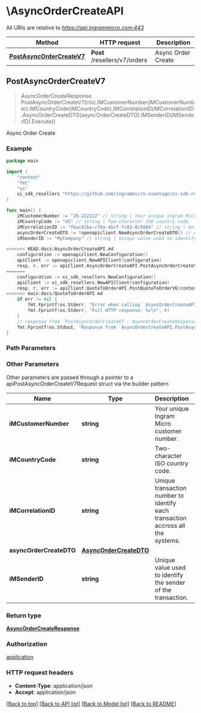 # \AsyncOrderCreateAPI

All URIs are relative to *https://api.ingrammicro.com:443*

Method | HTTP request | Description
------------- | ------------- | -------------
[**PostAsyncOrderCreateV7**](AsyncOrderCreateAPI.md#PostAsyncOrderCreateV7) | **Post** /resellers/v7/orders | Async Order Create



## PostAsyncOrderCreateV7

> AsyncOrderCreateResponse PostAsyncOrderCreateV7(ctx).IMCustomerNumber(iMCustomerNumber).IMCountryCode(iMCountryCode).IMCorrelationID(iMCorrelationID).AsyncOrderCreateDTO(asyncOrderCreateDTO).IMSenderID(iMSenderID).Execute()

Async Order Create



### Example

```go
package main

import (
	"context"
	"fmt"
	"os"
	xi_sdk_resellers "https://github.com/ingrammicro-xvantage/xi-sdk-resellers-go"
)

func main() {
	iMCustomerNumber := "20-222222" // string | Your unique Ingram Micro customer number.
	iMCountryCode := "US" // string | Two-character ISO country code.
	iMCorrelationID := "fbac82ba-cf0a-4bcf-fc03-0c5084" // string | Unique transaction number to identify each transaction accross all the systems.
	asyncOrderCreateDTO := *openapiclient.NewAsyncOrderCreateDTO() // AsyncOrderCreateDTO | 
	iMSenderID := "MyCompany" // string | Unique value used to identify the sender of the transaction. (optional)

<<<<<<< HEAD:docs/AsyncOrderCreateAPI.md
	configuration := openapiclient.NewConfiguration()
	apiClient := openapiclient.NewAPIClient(configuration)
	resp, r, err := apiClient.AsyncOrderCreateAPI.PostAsyncOrderCreateV7(context.Background()).IMCustomerNumber(iMCustomerNumber).IMCountryCode(iMCountryCode).IMCorrelationID(iMCorrelationID).AsyncOrderCreateDTO(asyncOrderCreateDTO).IMSenderID(iMSenderID).Execute()
=======
	configuration := xi_sdk_resellers.NewConfiguration()
	apiClient := xi_sdk_resellers.NewAPIClient(configuration)
	resp, r, err := apiClient.QuoteToOrderAPI.PostQuoteToOrderV6(context.Background()).IMCustomerNumber(iMCustomerNumber).IMCountryCode(iMCountryCode).IMCorrelationID(iMCorrelationID).QuoteToOrderDetailsDTO(quoteToOrderDetailsDTO).IMSenderID(iMSenderID).Execute()
>>>>>>> main:docs/QuoteToOrderAPI.md
	if err != nil {
		fmt.Fprintf(os.Stderr, "Error when calling `AsyncOrderCreateAPI.PostAsyncOrderCreateV7``: %v\n", err)
		fmt.Fprintf(os.Stderr, "Full HTTP response: %v\n", r)
	}
	// response from `PostAsyncOrderCreateV7`: AsyncOrderCreateResponse
	fmt.Fprintf(os.Stdout, "Response from `AsyncOrderCreateAPI.PostAsyncOrderCreateV7`: %v\n", resp)
}
```

### Path Parameters



### Other Parameters

Other parameters are passed through a pointer to a apiPostAsyncOrderCreateV7Request struct via the builder pattern


Name | Type | Description  | Notes
------------- | ------------- | ------------- | -------------
 **iMCustomerNumber** | **string** | Your unique Ingram Micro customer number. | 
 **iMCountryCode** | **string** | Two-character ISO country code. | 
 **iMCorrelationID** | **string** | Unique transaction number to identify each transaction accross all the systems. | 
 **asyncOrderCreateDTO** | [**AsyncOrderCreateDTO**](AsyncOrderCreateDTO.md) |  | 
 **iMSenderID** | **string** | Unique value used to identify the sender of the transaction. | 

### Return type

[**AsyncOrderCreateResponse**](AsyncOrderCreateResponse.md)

### Authorization

[application](../README.md#application)

### HTTP request headers

- **Content-Type**: application/json
- **Accept**: application/json

[[Back to top]](#) [[Back to API list]](../README.md#documentation-for-api-endpoints)
[[Back to Model list]](../README.md#documentation-for-models)
[[Back to README]](../README.md)

